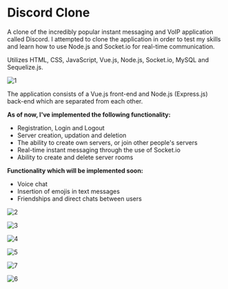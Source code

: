 # Discord Clone

A clone of the incredibly popular instant messaging and VoIP application called Discord. I attempted to clone the application in order to test my skills and learn how to use Node.js and Socket.io for real-time communication.

Utilizes HTML, CSS, JavaScript, Vue.js, Node.js, Socket.io, MySQL and Sequelize.js.

![1](https://user-images.githubusercontent.com/16446652/94072076-aed57780-fdfd-11ea-97e8-dcc59325b2e3.png)

The application consists of a Vue.js front-end and Node.js (Express.js) back-end which are separated from each other.

**As of now, I've implemented the following functionality:**

* Registration, Login and Logout
* Server creation, updation and deletion
* The ability to create own servers, or join other people's servers
* Real-time instant messaging through the use of Socket.io
* Ability to create and delete server rooms

**Functionality which will be implemented soon:**

* Voice chat
* Insertion of emojis in text messages
* Friendships and direct chats between users

![2](https://user-images.githubusercontent.com/16446652/94072326-1e4b6700-fdfe-11ea-977e-b9463a9bbd02.png)

![3](https://user-images.githubusercontent.com/16446652/94072170-dd535280-fdfd-11ea-9fc6-3b0ccb635747.png)

![4](https://user-images.githubusercontent.com/16446652/94072285-0ffd4b00-fdfe-11ea-8c97-589ca3559e2b.png)

![5](https://user-images.githubusercontent.com/16446652/94072351-286d6580-fdfe-11ea-9a9c-05de897c639b.png)

![7](https://user-images.githubusercontent.com/16446652/94072125-ca408280-fdfd-11ea-855b-3d666d64947a.png)

![6](https://user-images.githubusercontent.com/16446652/94072232-f825c700-fdfd-11ea-9982-42090afecee3.png)

